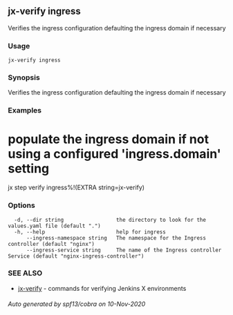 ## jx-verify ingress

Verifies the ingress configuration defaulting the ingress domain if necessary

### Usage

```
jx-verify ingress
```

### Synopsis

Verifies the ingress configuration defaulting the ingress domain if necessary

### Examples

  # populate the ingress domain if not using a configured 'ingress.domain' setting
  jx step verify ingress%!(EXTRA string=jx-verify)

### Options

```
  -d, --dir string                 the directory to look for the values.yaml file (default ".")
  -h, --help                       help for ingress
      --ingress-namespace string   The namespace for the Ingress controller (default "nginx")
      --ingress-service string     The name of the Ingress controller Service (default "nginx-ingress-controller")
```

### SEE ALSO

* [jx-verify](jx-verify.md)	 - commands for verifying Jenkins X environments

###### Auto generated by spf13/cobra on 10-Nov-2020
